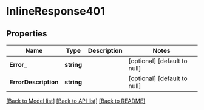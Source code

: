 # InlineResponse401

## Properties
Name | Type | Description | Notes
------------ | ------------- | ------------- | -------------
**Error_** | **string** |  | [optional] [default to null]
**ErrorDescription** | **string** |  | [optional] [default to null]

[[Back to Model list]](../README.md#documentation-for-models) [[Back to API list]](../README.md#documentation-for-api-endpoints) [[Back to README]](../README.md)

